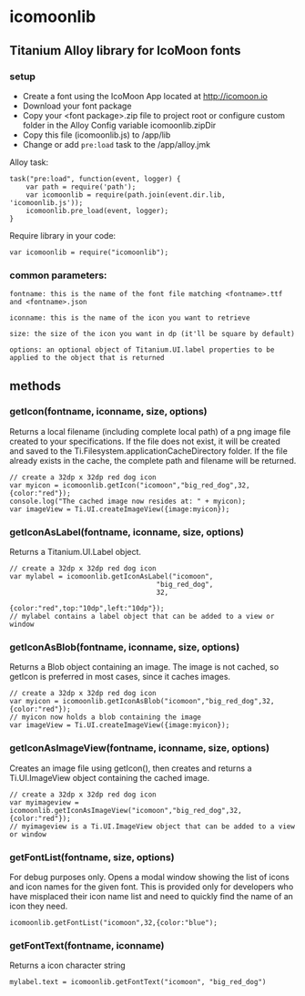 # icomoonlib

## Titanium Alloy library for IcoMoon fonts
 	
### setup
* Create a font using the IcoMoon App located at http://icomoon.io
* Download your font package
* Copy your &lt;font package&gt;.zip file to project root or configure custom folder in the Alloy Config variable icomoonlib.zipDir
* Copy this file (icomoonlib.js) to /app/lib
* Change or add `pre:load` task to the /app/alloy.jmk

Alloy task:

	task("pre:load", function(event, logger) {
		var path = require('path');
		var icomoonlib = require(path.join(event.dir.lib, 'icomoonlib.js'));
		icomoonlib.pre_load(event, logger);
	}
	
Require library in your code:

	var icomoonlib = require("icomoonlib");


### common parameters:
	
	fontname: this is the name of the font file matching <fontname>.ttf and <fontname>.json

	iconname: this is the name of the icon you want to retrieve

	size: the size of the icon you want in dp (it'll be square by default)

	options: an optional object of Titanium.UI.label properties to be applied to the object that is returned

## methods

### getIcon(fontname, iconname, size, options)
Returns a local filename (including complete local path) of a png image file created to your specifications.  If the file does not exist, it will be created and saved to the Ti.Filesystem.applicationCacheDirectory folder.  If the file already exists in the cache, the complete path and filename will be returned.

	// create a 32dp x 32dp red dog icon
	var myicon = icomoonlib.getIcon("icomoon","big_red_dog",32,{color:"red"});
	console.log("The cached image now resides at: " + myicon);
	var imageView = Ti.UI.createImageView({image:myicon}); 

### getIconAsLabel(fontname, iconname, size, options)
Returns a Titanium.UI.Label object.

	// create a 32dp x 32dp red dog icon
	var mylabel = icomoonlib.getIconAsLabel("icomoon",
										"big_red_dog",
										32,
										{color:"red",top:"10dp",left:"10dp"});
	// mylabel contains a label object that can be added to a view or window

### getIconAsBlob(fontname, iconname, size, options)
Returns a Blob object containing an image.  The image is not cached, so getIcon is preferred in most cases, since it caches images.

	// create a 32dp x 32dp red dog icon
	var myicon = icomoonlib.getIconAsBlob("icomoon","big_red_dog",32,{color:"red"});
	// myicon now holds a blob containing the image
	var imageView = Ti.UI.createImageView({image:myicon}); 
	
### getIconAsImageView(fontname, iconname, size, options)
Creates an image file using getIcon(), then creates and returns a Ti.UI.ImageView object containing the cached image.

	// create a 32dp x 32dp red dog icon
	var myimageview = icomoonlib.getIconAsImageView("icomoon","big_red_dog",32,{color:"red"});
	// myimageview is a Ti.UI.ImageView object that can be added to a view or window

### getFontList(fontname, size, options)
For debug purposes only.  Opens a modal window showing the list of icons and icon names for the given font.  This is provided only for developers who have misplaced their icon name list and need to quickly find the name of an icon they need.

	icomoonlib.getFontList("icomoon",32,{color:"blue");
	
### getFontText(fontname, iconname)
Returns a icon character string

	mylabel.text = icomoonlib.getFontText("icomoon", "big_red_dog")
